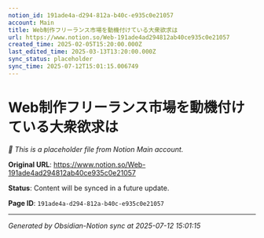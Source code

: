 ```yaml
---
notion_id: 191ade4a-d294-812a-b40c-e935c0e21057
account: Main
title: Web制作フリーランス市場を動機付けている大衆欲求は
url: https://www.notion.so/Web-191ade4ad294812ab40ce935c0e21057
created_time: 2025-02-05T15:20:00.000Z
last_edited_time: 2025-03-13T13:20:00.000Z
sync_status: placeholder
sync_time: 2025-07-12T15:01:15.006749
---
```


# Web制作フリーランス市場を動機付けている大衆欲求は

*🔄 This is a placeholder file from Notion Main account.*

**Original URL**: https://www.notion.so/Web-191ade4ad294812ab40ce935c0e21057

**Status**: Content will be synced in a future update.

**Page ID**: `191ade4a-d294-812a-b40c-e935c0e21057`

---

*Generated by Obsidian-Notion sync at 2025-07-12 15:01:15*
